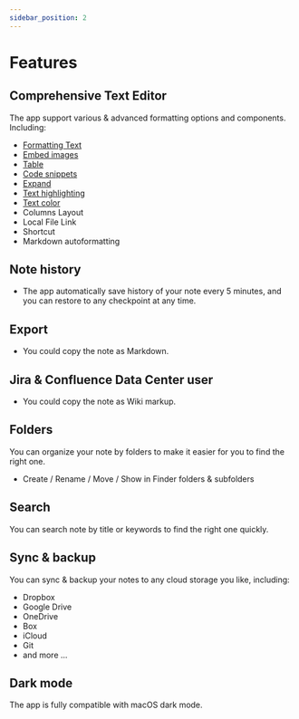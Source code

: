 ```yaml
---
sidebar_position: 2
---
```


# Features

## Comprehensive Text Editor

The app support various & advanced formatting options and components. Including:

- [Formatting Text](/docs/editor/formatting-text)
- [Embed images](/docs/editor/embed-image)
- [Table](/docs/editor/table)
- [Code snippets](/docs/editor/codeblock)
- [Expand](/docs/editor/expand)
- [Text highlighting](/docs/editor/formatting-text)
- [Text color](/docs/editor/formatting-text)
- Columns Layout
- Local File Link
- Shortcut
- Markdown autoformatting
  <!-- - [Columns Layout](/docs/editor/columns) -->
  <!-- - [Local File Link](/docs/editor/file-url) -->
  <!-- - [Shortcut](/docs/editor/shortcut) -->

## Note history

- The app automatically save history of your note every 5 minutes, and you can restore to any checkpoint at any time.

## Export

- You could copy the note as Markdown.

## Jira & Confluence Data Center user

- You could copy the note as Wiki markup.

## Folders

You can organize your note by folders to make it easier for you to find the right one.

- Create / Rename / Move / Show in Finder folders & subfolders

## Search

You can search note by title or keywords to find the right one quickly.

## Sync & backup

You can sync & backup your notes to any cloud storage you like, including:

- Dropbox
- Google Drive
- OneDrive
- Box
- iCloud
- Git
- and more ...

## Dark mode

The app is fully compatible with macOS dark mode.
